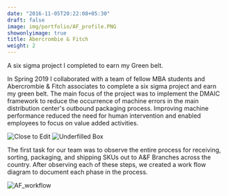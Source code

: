 ```yaml
---
date: "2016-11-05T20:22:08+05:30"
draft: false
image: img/portfolio/AF_profile.PNG
showonlyimage: true
title: Abercrombie & Fitch 
weight: 2
---
```


A six sigma project I completed to earn my Green belt. 

<!--more-->

In Spring 2019 I collaborated with a team of fellow MBA students and Abercrombie & Fitch associates to complete a six sigma project and earn my green belt. The main focus of the project was to implement the DMAIC framework to reduce the occurrence of machine errors in the main distribution center's outbound packaging process. Improving machine performance reduced the need for human intervention and enabled employees to focus on value added activities.

![Close to Edit][1]
![Underfilled Box][2]

The first task for our team was to observe the entire process for receiving, sorting, packaging, and shipping SKUs out to A&F Branches across the country. After observing each of these steps, we created a work flow diagram to document each phase in the process. 

![AF_workflow][3]

[1]: /img/portfolio/AF_CTE.jpg
[2]: /img/portfolio/AF_underfill.jpg
[3]: /img/portfolio/AF_WorkFlow.PNG

